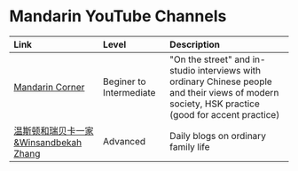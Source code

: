 # Mandarin YouTube Channels

| Link | Level | Description |
|:---|:---|:---|
| [Mandarin Corner](https://www.youtube.com/c/MandarinCorner2) | Beginer to Intermediate | "On the street" and in-studio interviews with ordinary Chinese people and their views of modern society, HSK practice (good for accent practice) |
| [温斯顿和瑞贝卡一家&Winsandbekah Zhang](https://www.youtube.com/channel/UClqwKq2urDqRI2EPgm0e9xg) | Advanced | Daily blogs on ordinary family life |
